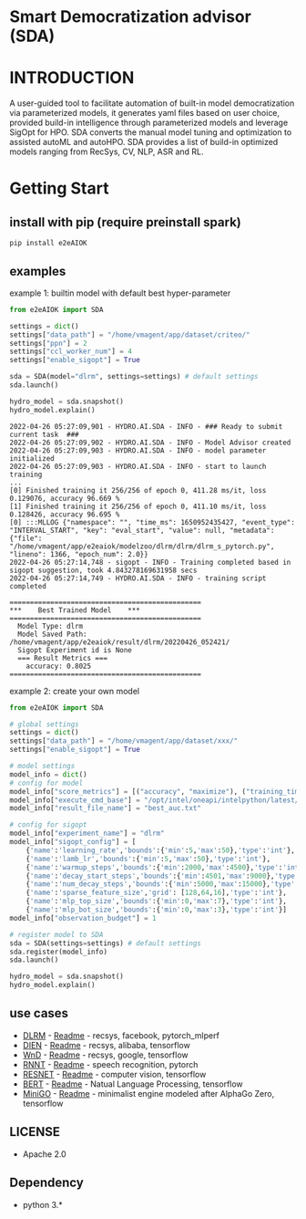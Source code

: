 # Smart Democratization advisor (SDA)

# INTRODUCTION
A user-guided tool to facilitate automation of built-in model democratization via parameterized models, it generates yaml files based on user choice, provided build-in intelligence through parameterized models and leverage SigOpt for HPO. SDA converts the manual model tuning and optimization to assisted autoML and autoHPO. SDA provides a list of build-in optimized models ranging from RecSys, CV, NLP, ASR and RL. 

# Getting Start
## install with pip (require preinstall spark)
```
pip install e2eAIOK
```

## examples

example 1: builtin model with default best hyper-parameter
``` python
from e2eAIOK import SDA

settings = dict()
settings["data_path"] = "/home/vmagent/app/dataset/criteo/"
settings["ppn"] = 2
settings["ccl_worker_num"] = 4
settings["enable_sigopt"] = True

sda = SDA(model="dlrm", settings=settings) # default settings
sda.launch()

hydro_model = sda.snapshot()
hydro_model.explain()
```
``` console
2022-04-26 05:27:09,901 - HYDRO.AI.SDA - INFO - ### Ready to submit current task  ###
2022-04-26 05:27:09,902 - HYDRO.AI.SDA - INFO - Model Advisor created
2022-04-26 05:27:09,903 - HYDRO.AI.SDA - INFO - model parameter initialized
2022-04-26 05:27:09,903 - HYDRO.AI.SDA - INFO - start to launch training
...
[0] Finished training it 256/256 of epoch 0, 411.28 ms/it, loss 0.129076, accuracy 96.669 %
[1] Finished training it 256/256 of epoch 0, 411.10 ms/it, loss 0.128426, accuracy 96.695 %
[0] :::MLLOG {"namespace": "", "time_ms": 1650952435427, "event_type": "INTERVAL_START", "key": "eval_start", "value": null, "metadata": {"file": "/home/vmagent/app/e2eaiok/modelzoo/dlrm/dlrm/dlrm_s_pytorch.py", "lineno": 1366, "epoch_num": 2.0}}
2022-04-26 05:27:14,748 - sigopt - INFO - Training completed based in sigopt suggestion, took 4.843278169631958 secs
2022-04-26 05:27:14,749 - HYDRO.AI.SDA - INFO - training script completed

===============================================
***    Best Trained Model    ***
===============================================
  Model Type: dlrm
  Model Saved Path: /home/vmagent/app/e2eaiok/result/dlrm/20220426_052421/
  Sigopt Experiment id is None
  === Result Metrics ===
    accuracy: 0.8025
===============================================
```

example 2: create your own model
``` python
from e2eAIOK import SDA

# global settings
settings = dict()
settings["data_path"] = "/home/vmagent/app/dataset/xxx/"
settings["enable_sigopt"] = True

# model settings
model_info = dict()
# config for model
model_info["score_metrics"] = [("accuracy", "maximize"), ("training_time", "minimize")]
model_info["execute_cmd_base"] = "/opt/intel/oneapi/intelpython/latest/envs/pytorch_mlperf/bin/python /home/vmagent/app/e2eaiok/modelzoo/dlrm/dlrm/launch.py"
model_info["result_file_name"] = "best_auc.txt"

# config for sigopt
model_info["experiment_name"] = "dlrm"
model_info["sigopt_config"] = [
    {'name':'learning_rate','bounds':{'min':5,'max':50},'type':'int'},
    {'name':'lamb_lr','bounds':{'min':5,'max':50},'type':'int'},
    {'name':'warmup_steps','bounds':{'min':2000,'max':4500},'type':'int'},
    {'name':'decay_start_steps','bounds':{'min':4501,'max':9000},'type':'int'},
    {'name':'num_decay_steps','bounds':{'min':5000,'max':15000},'type':'int'},
    {'name':'sparse_feature_size','grid': [128,64,16],'type':'int'},
    {'name':'mlp_top_size','bounds':{'min':0,'max':7},'type':'int'},
    {'name':'mlp_bot_size','bounds':{'min':0,'max':3},'type':'int'}]
model_info["observation_budget"] = 1

# register model to SDA
sda = SDA(settings=settings) # default settings
sda.register(model_info)
sda.launch()

hydro_model = sda.snapshot()
hydro_model.explain()
```

## use cases
* [DLRM](http://vsr140:8891/notebooks/builtin/dlrm/DLRM_DEMO.ipynb) - [Readme](../../modelzoo/dlrm/README.md) - recsys, facebook, pytorch_mlperf
* [DIEN](http://vsr140:8892/notebooks/builtin/dien/DIEN_DEMO.ipynb) - [Readme](../../modelzoo/dien/README.md) - recsys, alibaba, tensorflow
* [WnD](http://vsr140:8892/notebooks/builtin/wnd/WND_DEMO.ipynb) - [Readme](../../modelzoo/WnD/README.md) - recsys, google, tensorflow
* [RNNT](http://vsr140:8890/notebooks/builtin/rnnt/RNNT_DEMO.ipynb) - [Readme](../../modelzoo/rnnt/README.md) - speech recognition, pytorch
* [RESNET](http://vsr140:8892/notebooks/builtin/resnet/RESNET_DEMO.ipynb) - [Readme](../../modelzoo/resnet/README.md) - computer vision, tensorflow
* [BERT](http://vsr140:8892/notebooks/builtin/bert/BERT_DEMO.ipynb) - [Readme](../../modelzoo/bert/README.md) - Natual Language Processing, tensorflow
* [MiniGO](http://sr141:8888/notebooks/demo/MiniGo_DEMO.ipynb) - [Readme](../../modelzoo/minigo/README.md) - minimalist engine modeled after AlphaGo Zero, tensorflow

## LICENSE
* Apache 2.0

## Dependency
* python 3.*
